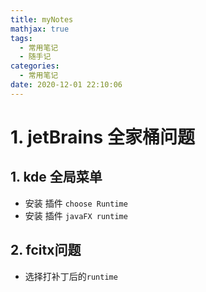 ```yaml
---
title: myNotes
mathjax: true
tags:
  - 常用笔记
  - 随手记
categories:
  - 常用笔记
date: 2020-12-01 22:10:06
---
```


# 1. jetBrains 全家桶问题
## 1. kde 全局菜单
* 安装 插件 `choose Runtime`
* 安装 插件 `javaFX runtime`

## 2. fcitx问题
* 选择打补丁后的`runtime`
